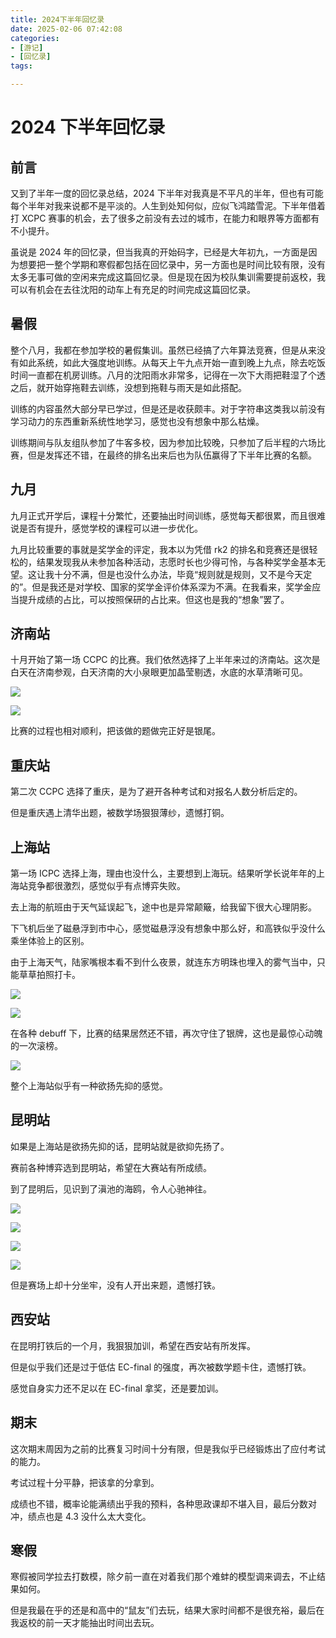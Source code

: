 ```yaml
---
title: 2024下半年回忆录
date: 2025-02-06 07:42:08
categories:
- [游记]
- [回忆录]
tags:

---
```

# 2024 下半年回忆录

## 前言

又到了半年一度的回忆录总结，2024 下半年对我真是不平凡的半年，但也有可能每个半年对我来说都不是平淡的。人生到处知何似，应似飞鸿踏雪泥。下半年借着打 XCPC 赛事的机会，去了很多之前没有去过的城市，在能力和眼界等方面都有不小提升。

虽说是 2024 年的回忆录，但当我真的开始码字，已经是大年初九，一方面是因为想要把一整个学期和寒假都包括在回忆录中，另一方面也是时间比较有限，没有太多无事可做的空闲来完成这篇回忆录。但是现在因为校队集训需要提前返校，我可以有机会在去往沈阳的动车上有充足的时间完成这篇回忆录。

## 暑假

整个八月，我都在参加学校的暑假集训。虽然已经搞了六年算法竞赛，但是从来没有如此系统，如此大强度地训练。从每天上午九点开始一直到晚上九点，除去吃饭时间一直都在机房训练。八月的沈阳雨水非常多，记得在一次下大雨把鞋湿了个透之后，就开始穿拖鞋去训练，没想到拖鞋与雨天是如此搭配。

训练的内容虽然大部分早已学过，但是还是收获颇丰。对于字符串这类我以前没有学习动力的东西重新系统性地学习，感觉也没有想象中那么枯燥。

训练期间与队友组队参加了牛客多校，因为参加比较晚，只参加了后半程的六场比赛，但是发挥还不错，在最终的排名出来后也为队伍赢得了下半年比赛的名额。

## 九月

九月正式开学后，课程十分繁忙，还要抽出时间训练，感觉每天都很累，而且很难说是否有提升，感觉学校的课程可以进一步优化。

九月比较重要的事就是奖学金的评定，我本以为凭借 rk2 的排名和竞赛还是很轻松的，结果发现我从未参加各种活动，志愿时长也少得可怜，与各种奖学金基本无望。这让我十分不满，但是也没什么办法，毕竟“规则就是规则，又不是今天定的”。但是我还是对学校、国家的奖学金评价体系深为不满。在我看来，奖学金应当提升成绩的占比，可以按照保研的占比来。但这也是我的“想象”罢了。

## 济南站

十月开始了第一场 CCPC 的比赛。我们依然选择了上半年来过的济南站。这次是白天在济南参观，白天济南的大小泉眼更加晶莹剔透，水底的水草清晰可见。

![](/picture/2025-2-6/IMG_20241026_115148.jpg)

![](/picture/2025-2-6/IMG_20241026_120121.jpg)

比赛的过程也相对顺利，把该做的题做完正好是银尾。

## 重庆站

第二次 CCPC 选择了重庆，是为了避开各种考试和对报名人数分析后定的。

但是重庆遇上清华出题，被数学场狠狠薄纱，遗憾打铜。

## 上海站

第一场 ICPC 选择上海，理由也没什么，主要想到上海玩。结果听学长说年年的上海站竞争都很激烈，感觉似乎有点博弈失败。

去上海的航班由于天气延误起飞，途中也是异常颠簸，给我留下很大心理阴影。

下飞机后坐了磁悬浮到市中心，感觉磁悬浮没有想象中那么好，和高铁似乎没什么乘坐体验上的区别。

由于上海天气，陆家嘴根本看不到什么夜景，就连东方明珠也埋入的雾气当中，只能草草拍照打卡。

![](/picture/2025-2-6/IMG_20241115_221408.jpg)

![](/picture/2025-2-6/IMG_20241115_220923.jpg)

在各种 debuff 下，比赛的结果居然还不错，再次守住了银牌，这也是最惊心动魄的一次滚榜。

![](/picture/2025-2-6/Image_555756622372681.png)

整个上海站似乎有一种欲扬先抑的感觉。

## 昆明站

如果是上海站是欲扬先抑的话，昆明站就是欲抑先扬了。

赛前各种博弈选到昆明站，希望在大赛站有所成绩。

到了昆明后，见识到了滇池的海鸥，令人心驰神往。

![](/picture/2025-2-6/IMG_20241129_181550.jpg)

![](/picture/2025-2-6/IMG_20241129_173907.jpg)

![](/picture/2025-2-6/IMG_20241129_173737.jpg)

![](/picture/2025-2-6/IMG_20241129_173713.jpg)

但是赛场上却十分坐牢，没有人开出来题，遗憾打铁。

## 西安站

在昆明打铁后的一个月，我狠狠加训，希望在西安站有所发挥。

但是似乎我们还是过于低估 EC-final 的强度，再次被数学题卡住，遗憾打铁。

感觉自身实力还不足以在 EC-final 拿奖，还是要加训。

## 期末

这次期末周因为之前的比赛复习时间十分有限，但是我似乎已经锻炼出了应付考试的能力。

考试过程十分平静，把该拿的分拿到。

成绩也不错，概率论能满绩出乎我的预料，各种思政课却不堪入目，最后分数对冲，绩点也是 4.3 没什么太大变化。

## 寒假

寒假被同学拉去打数模，除夕前一直在对着我们那个难蚌的模型调来调去，不止结果如何。

但是我最在乎的还是和高中的“鼠友”们去玩，结果大家时间都不是很充裕，最后在我返校的前一天才能抽出时间出去玩。